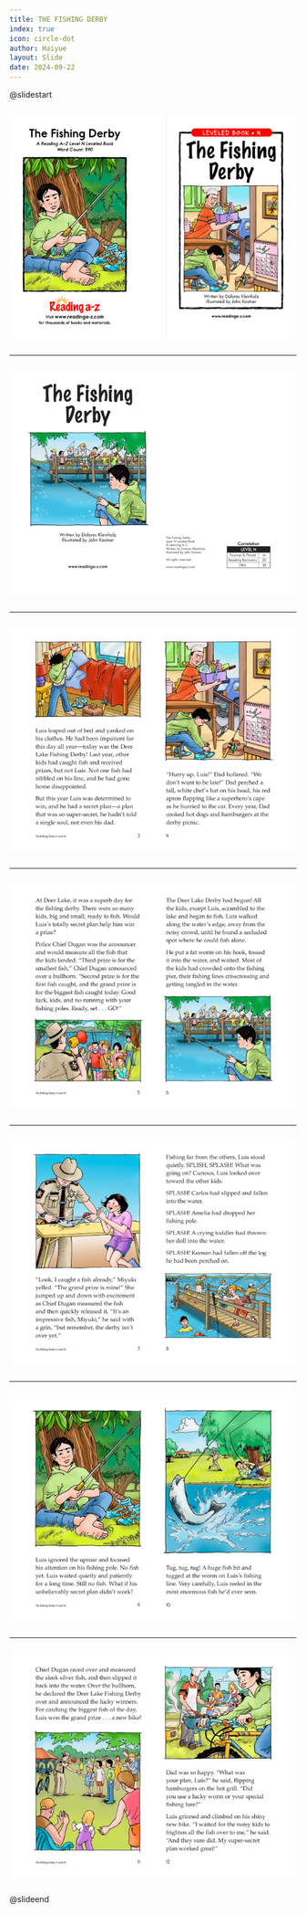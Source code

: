 ```yaml
---
title: THE FISHING DERBY
index: true
icon: circle-dot
author: Haiyue
layout: Slide
date: 2024-09-22
---
```

 
@slidestart

<div style="display:flex">
<div style="flex:1">

![](https://raw.githubusercontent.com/yclord/reading/refs/heads/master/english/Level-N/THE%20FISHING%20DERBY/001.webp)
</div>
<div style="flex:1">

![](https://raw.githubusercontent.com/yclord/reading/refs/heads/master/english/Level-N/THE%20FISHING%20DERBY/002.webp)
</div>
</div>

---

<div style="display:flex">
<div style="flex:1">

![](https://raw.githubusercontent.com/yclord/reading/refs/heads/master/english/Level-N/THE%20FISHING%20DERBY/003.webp)
</div>
<div style="flex:1">

![](https://raw.githubusercontent.com/yclord/reading/refs/heads/master/english/Level-N/THE%20FISHING%20DERBY/004.webp)
</div>
</div>

---

<div style="display:flex">
<div style="flex:1">

![](https://raw.githubusercontent.com/yclord/reading/refs/heads/master/english/Level-N/THE%20FISHING%20DERBY/005.webp)
</div>
<div style="flex:1">

![](https://raw.githubusercontent.com/yclord/reading/refs/heads/master/english/Level-N/THE%20FISHING%20DERBY/006.webp)
</div>
</div>

---

<div style="display:flex">
<div style="flex:1">

![](https://raw.githubusercontent.com/yclord/reading/refs/heads/master/english/Level-N/THE%20FISHING%20DERBY/007.webp)
</div>
<div style="flex:1">

![](https://raw.githubusercontent.com/yclord/reading/refs/heads/master/english/Level-N/THE%20FISHING%20DERBY/008.webp)
</div>
</div>

---

<div style="display:flex">
<div style="flex:1">

![](https://raw.githubusercontent.com/yclord/reading/refs/heads/master/english/Level-N/THE%20FISHING%20DERBY/009.webp)
</div>
<div style="flex:1">

![](https://raw.githubusercontent.com/yclord/reading/refs/heads/master/english/Level-N/THE%20FISHING%20DERBY/010.webp)
</div>
</div>

---

<div style="display:flex">
<div style="flex:1">

![](https://raw.githubusercontent.com/yclord/reading/refs/heads/master/english/Level-N/THE%20FISHING%20DERBY/011.webp)
</div>
<div style="flex:1">

![](https://raw.githubusercontent.com/yclord/reading/refs/heads/master/english/Level-N/THE%20FISHING%20DERBY/012.webp)
</div>
</div>

---

<div style="display:flex">
<div style="flex:1">

![](https://raw.githubusercontent.com/yclord/reading/refs/heads/master/english/Level-N/THE%20FISHING%20DERBY/013.webp)
</div>
<div style="flex:1">

![](https://raw.githubusercontent.com/yclord/reading/refs/heads/master/english/Level-N/THE%20FISHING%20DERBY/014.webp)
</div>
</div>

@slideend